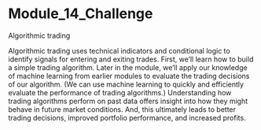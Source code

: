 # Module_14_Challenge
Algorithmic trading

Algorithmic trading uses technical indicators and conditional logic to identify signals for entering and exiting trades. First, we’ll learn how to build a simple trading algorithm. Later in the module, we’ll apply our knowledge of machine learning from earlier modules to evaluate the trading decisions of our algorithm. (We can use machine learning to quickly and efficiently evaluate the performance of trading algorithms.) Understanding how trading algorithms perform on past data offers insight into how they might behave in future market conditions. And, this ultimately leads to better trading decisions, improved portfolio performance, and increased profits.
